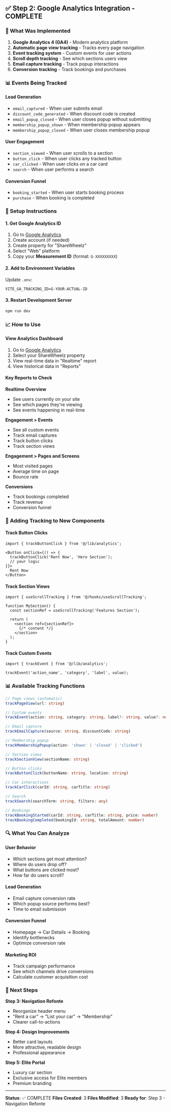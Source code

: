 ## ✅ Step 2: Google Analytics Integration - COMPLETE

### 🎯 What Was Implemented

1. **Google Analytics 4 (GA4)** - Modern analytics platform
2. **Automatic page view tracking** - Tracks every page navigation
3. **Event tracking system** - Custom events for user actions
4. **Scroll depth tracking** - See which sections users view
5. **Email capture tracking** - Track popup interactions
6. **Conversion tracking** - Track bookings and purchases

### 📊 Events Being Tracked

#### Lead Generation
- `email_captured` - When user submits email
- `discount_code_generated` - When discount code is created
- `email_popup_closed` - When user closes popup without submitting
- `membership_popup_shown` - When membership popup appears
- `membership_popup_closed` - When user closes membership popup

#### User Engagement
- `section_viewed` - When user scrolls to a section
- `button_click` - When user clicks any tracked button
- `car_clicked` - When user clicks on a car card
- `search` - When user performs a search

#### Conversion Funnel
- `booking_started` - When user starts booking process
- `purchase` - When booking is completed

### 🔧 Setup Instructions

#### 1. Get Google Analytics ID

1. Go to [Google Analytics](https://analytics.google.com/)
2. Create account (if needed)
3. Create property for "ShareWheelz"
4. Select "Web" platform
5. Copy your **Measurement ID** (format: `G-XXXXXXXXX`)

#### 2. Add to Environment Variables

Update `.env`:
```env
VITE_GA_TRACKING_ID=G-YOUR-ACTUAL-ID
```

#### 3. Restart Development Server
```bash
npm run dev
```

### 📈 How to Use

#### View Analytics Dashboard
1. Go to [Google Analytics](https://analytics.google.com/)
2. Select your ShareWheelz property
3. View real-time data in "Realtime" report
4. View historical data in "Reports"

#### Key Reports to Check

**Realtime Overview**
- See users currently on your site
- See which pages they're viewing
- See events happening in real-time

**Engagement > Events**
- See all custom events
- Track email captures
- Track button clicks
- Track section views

**Engagement > Pages and Screens**
- Most visited pages
- Average time on page
- Bounce rate

**Conversions**
- Track bookings completed
- Track revenue
- Conversion funnel

### 🎨 Adding Tracking to New Components

#### Track Button Clicks
```tsx
import { trackButtonClick } from '@/lib/analytics';

<Button onClick={() => {
  trackButtonClick('Rent Now', 'Hero Section');
  // your logic
}}>
  Rent Now
</Button>
```

#### Track Section Views
```tsx
import { useScrollTracking } from '@/hooks/useScrollTracking';

function MySection() {
  const sectionRef = useScrollTracking('Features Section');
  
  return (
    <section ref={sectionRef}>
      {/* content */}
    </section>
  );
}
```

#### Track Custom Events
```tsx
import { trackEvent } from '@/lib/analytics';

trackEvent('action_name', 'category', 'label', value);
```

### 📊 Available Tracking Functions

```typescript
// Page views (automatic)
trackPageView(url: string)

// Custom events
trackEvent(action: string, category: string, label?: string, value?: number)

// Email capture
trackEmailCapture(source: string, discountCode: string)

// Membership popup
trackMembershipPopup(action: 'shown' | 'closed' | 'clicked')

// Section views
trackSectionView(sectionName: string)

// Button clicks
trackButtonClick(buttonName: string, location: string)

// Car interactions
trackCarClick(carId: string, carTitle: string)

// Search
trackSearch(searchTerm: string, filters: any)

// Bookings
trackBookingStarted(carId: string, carTitle: string, price: number)
trackBookingCompleted(bookingId: string, totalAmount: number)
```

### 🔍 What You Can Analyze

#### User Behavior
- Which sections get most attention?
- Where do users drop off?
- What buttons are clicked most?
- How far do users scroll?

#### Lead Generation
- Email capture conversion rate
- Which popup source performs best?
- Time to email submission

#### Conversion Funnel
- Homepage → Car Details → Booking
- Identify bottlenecks
- Optimize conversion rate

#### Marketing ROI
- Track campaign performance
- See which channels drive conversions
- Calculate customer acquisition cost

### 🎯 Next Steps

**Step 3: Navigation Refonte**
- Reorganize header menu
- "Rent a car" → "List your car" → "Membership"
- Clearer call-to-actions

**Step 4: Design Improvements**
- Better card layouts
- More attractive, readable design
- Professional appearance

**Step 5: Elite Portal**
- Luxury car section
- Exclusive access for Elite members
- Premium branding

---

**Status**: ✅ COMPLETE
**Files Created**: 3
**Files Modified**: 3
**Ready for**: Step 3 - Navigation Refonte
